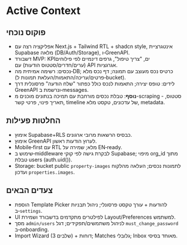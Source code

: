 # Active Context

## פוקוס נוכחי
- אפליקציה רצה עם Next.js + Tailwind RTL + shadcn style, אינטגרציית Supabase מלאה (DB/Auth/Storage), ו‑GreenAPI.
- דשבורד MVP: KPIים, "צריך טיפול", גרפים דינמיים לפי פילוחים (ערים/חדרים/סטטוס הודעות) עם API אגרגציות.
- נכסים: רשימה אמיתית מה‑DB; כרטיס נכס מעוצב עם תמונה; דף נכס מלא (פרטים/עריכה/התאמות/העלאת תמונות ל‑bucket).
- לידים: טופס יצירה; התאמות לנכס כולל כפתור "שלח הודעה" פרסונלית דרך GreenAPI ונרשמת ב‑messages.
- **נוסף**: טבלת נכסים מורחבת עם תמיכה בנתונים מוכנים מ-scraping - סטטוס, תאריך פינוי, פרטי קשר, timeline של עדכונים, טקסט מלא, metadata.

## החלטות פעילות
- אימוץ Supabase+RLS כבסיס הרשאות מרובי ארגונים.
- אימוץ GreenAPI לערוץ הודעות ראשון.
- Mobile‑first עם RTL מלא; שמירה על EN‑ready.
- שימוש ב‑middleware לבקרת גישה לפי קוקי Supabase; מיפוי org_id מתוך טבלת users (auth.uid()).
- Storage: bucket public `property-images` לתמונות נכסים; העלאה מהלקוח ועדכון `properties.images`.

## צעדים הבאים
- הוספת Template Picker להודעות + עורך טקסט פרסונלי; ניהול תבניות ב‑`settings`.
- UI לפילטרים מתקדמים בדשבורד ושמירת Layout/Preferences למשתמש.
- מסך `admin/users` לניהול משתמשים/תפקידים; דגל `must_change_password` ב‑onboarding.
- Import Wizard (3 שלבים) + דוחות; Matches גלובלי; Inbox מאוחד בסיסי.
